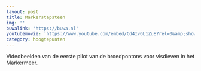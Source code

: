 ```yaml
---
layout: post
title: Markerstapsteen
img: ''
buwalink: 'https://buwa.nl'
youtubemovie: 'https://www.youtube.com/embed/Cd4IvGL1ZuE?rel=0&amp;showinfo=0&amp;start=60'
category: hoogtepunten
---
```


Videobeelden van de eerste pilot van de broedpontons voor visdieven in het Markermeer.

